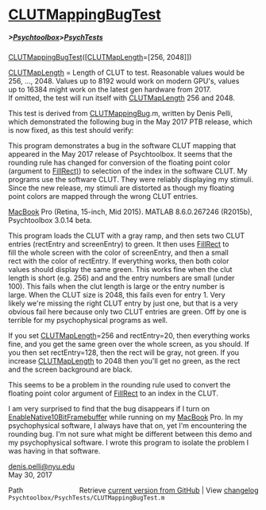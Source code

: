 # [CLUTMappingBugTest](CLUTMappingBugTest)
##### >[Psychtoolbox](Psychtoolbox)>[PsychTests](PsychTests)

[CLUTMappingBugTest](CLUTMappingBugTest)([[CLUTMapLength](CLUTMapLength)=[256, 2048]])  
  
[CLUTMapLength](CLUTMapLength) = Length of CLUT to test. Reasonable values would be  
256, ..., 2048. Values up to 8192 would work on modern GPU's, values  
up to 16384 might work on the latest gen hardware from 2017.  
If omitted, the test will run itself with [CLUTMapLength](CLUTMapLength) 256 and 2048.  
  
This test is derived from [CLUTMappingBug](CLUTMappingBug).m, written by Denis Pelli,  
which demonstrated the following bug in the May 2017 PTB release, which  
is now fixed, as this test should verify:  
  
This program demonstrates a bug in the software CLUT mapping that  
appeared in the May 2017 release of Psychtoolbox. It seems that the  
rounding rule has changed for conversion of the floating point color  
(argument to [FillRect)](FillRect)) to selection of the index in the software CLUT. My  
programs use the software CLUT. They were reliably displaying my stimuli.  
Since the new release, my stimuli are distorted as though my floating  
point colors are mapped through the wrong CLUT entries.  
  
[MacBook](MacBook) Pro (Retina, 15-inch, Mid 2015). MATLAB 8.6.0.267246 (R2015b),  
Psychtoolbox 3.0.14 beta.  
  
This program loads the CLUT with a gray ramp, and then sets two CLUT  
entries (rectEntry and screenEntry) to green. It then uses [FillRect](FillRect) to  
fill the whole screen with the color of screenEntry, and then a small  
rect with the color of rectEntry. If everything works, then both color  
values should display the same green. This works fine when the clut  
length is short (e.g. 256) and and the entry numbers are small (under  
100). This fails when the clut length is large or the entry number is  
large. When the CLUT size is 2048, this fails even for entry 1. Very  
likely we're missing the right CLUT entry by just one, but that is a very  
obvious fail here because only two CLUT entries are green. Off by one is  
terrible for my psychophysical programs as well.  
  
If you set [CLUTMapLength](CLUTMapLength)=256 and rectEntry=20, then everything works  
fine, and you get the same green over the whole screen, as you should. If  
you then set rectEntry=128, then the rect will be gray, not green. If you  
increase [CLUTMapLength](CLUTMapLength) to 2048 then you'll get no green, as the rect  
and the screen background are black.  
  
This seems to be a problem in the rounding rule used to convert the  
floating point color argument of [FillRect](FillRect) to an index in the CLUT.  
  
I am very surprised to find that the bug disappears if I turn on  
[EnableNative10BitFramebuffer](EnableNative10BitFramebuffer) while running on my [MacBook](MacBook) Pro. In my  
psychophysical software, I always have that on, yet I'm encountering the  
rounding bug. I'm not sure what might be different between this demo and  
my psychophysical software. I wrote this program to isolate the problem I  
was having in that software.  
  
denis.pelli@nyu.edu  
May 30, 2017  




<div class="code_header" style="text-align:right;">
  <span style="float:left;">Path&nbsp;&nbsp;</span> <span class="counter">Retrieve <a href=
  "https://raw.github.com/Psychtoolbox-3/Psychtoolbox-3/beta/Psychtoolbox/PsychTests/CLUTMappingBugTest.m">current version from GitHub</a> | View <a href=
  "https://github.com/Psychtoolbox-3/Psychtoolbox-3/commits/beta/Psychtoolbox/PsychTests/CLUTMappingBugTest.m">changelog</a></span>
</div>
<div class="code">
  <code>Psychtoolbox/PsychTests/CLUTMappingBugTest.m</code>
</div>

